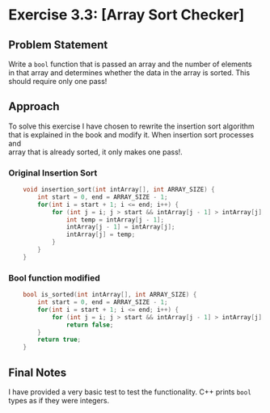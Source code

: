 # Exercise 3.3: [Array Sort Checker]

## Problem Statement

Write a `bool` function that is passed an array and the number of elements  
in that array and determines whether the data in the array is sorted. This  
should require only one pass!

## Approach

To solve this exercise I have chosen to rewrite the insertion sort algorithm  
 that is explained in the book and modify it. When insertion sort processes and  
 array that is already sorted, it only makes one pass!.

### Original Insertion Sort  

```cpp
    void insertion_sort(int intArray[], int ARRAY_SIZE) {
        int start = 0, end = ARRAY_SIZE - 1;
        for(int i = start + 1; i <= end; i++) {
            for (int j = i; j > start && intArray[j - 1] > intArray[j]; j--) {
                int temp = intArray[j - 1];
                intArray[j - 1] = intArray[j];
                intArray[j] = temp;
            }
        }
    }
```

### Bool function modified

```cpp
    bool is_sorted(int intArray[], int ARRAY_SIZE) {
        int start = 0, end = ARRAY_SIZE - 1;
        for(int i = start + 1; i <= end; i++) {
            for (int j = i; j > start && intArray[j - 1] > intArray[j]; j--)
                return false;
        }
        return true;
    }
```

## Final Notes

I have provided a very basic test to test the functionality. C++ prints `bool`  
types as if they were integers.
